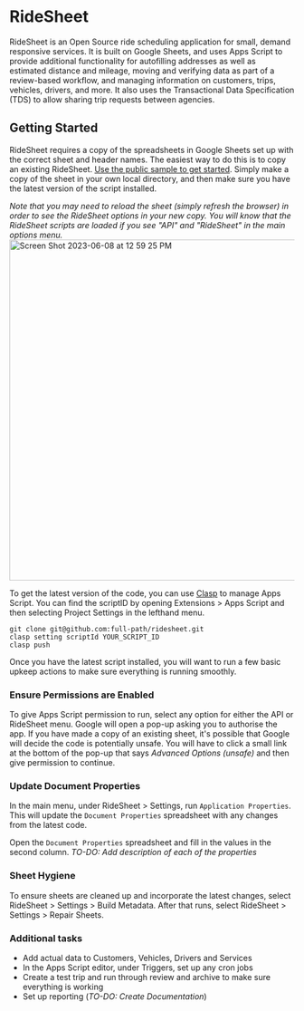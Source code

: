 # RideSheet

RideSheet is an Open Source ride scheduling application for small, demand responsive services. It is built on Google Sheets, and uses Apps Script to provide additional functionality for autofilling addresses as well as estimated distance and mileage, moving and verifying data as part of a review-based workflow, and managing information on customers, trips, vehicles, drivers, and more. It also uses the Transactional Data Specification (TDS) to allow sharing trip requests between agencies.

## Getting Started

RideSheet requires a copy of the spreadsheets in Google Sheets set up with the correct sheet and header names. The easiest way to do this is to copy an existing RideSheet. [Use the public sample to get started](https://docs.google.com/spreadsheets/d/1U_rmR08qW63hEK_5IWblzVXK4ZqQElaD1ymAQNGpNiU/edit#gid=1387872535). Simply make a copy of the sheet in your own local directory, and then make sure you have the latest version of the script installed.

*Note that you may need to reload the sheet (simply refresh the browser) in order to see the RideSheet options in your new copy. You will know that the RideSheet scripts are loaded if you see "API" and "RideSheet" in the main options menu.* 
<img width="602" alt="Screen Shot 2023-06-08 at 12 59 25 PM" src="https://github.com/full-path/ridesheet/assets/9342771/8fd65c9f-fd71-4794-a50d-c05ecb8bbb48">

To get the latest version of the code, you can use [Clasp](https://developers.google.com/apps-script/guides/clasp) to manage Apps Script. You can find the scriptID by opening Extensions > Apps Script and then selecting Project Settings in the lefthand menu.

```
git clone git@github.com:full-path/ridesheet.git
clasp setting scriptId YOUR_SCRIPT_ID
clasp push
```

Once you have the latest script installed, you will want to run a few basic upkeep actions to make sure everything is running smoothly.

### Ensure Permissions are Enabled

To give Apps Script permission to run, select any option for either the API or RideSheet menu. Google will open a pop-up asking you to authorise the app. If you have made a copy of an existing sheet, it's possible that Google will decide the code is potentially unsafe. You will have to click a small link at the bottom of the pop-up that says *Advanced Options (unsafe)* and then give permission to continue.

### Update Document Properties

In the main menu, under RideSheet > Settings, run `Application Properties`. This will update the `Document Properties` spreadsheet with any changes from the latest code.

Open the `Document Properties` spreadsheet and fill in the values in the second column. *TO-DO: Add description of each of the properties*

### Sheet Hygiene

To ensure sheets are cleaned up and incorporate the latest changes, select RideSheet > Settings > Build Metadata. After that runs, select RideSheet > Settings > Repair Sheets.

### Additional tasks

- Add actual data to Customers, Vehicles, Drivers and Services
- In the Apps Script editor, under Triggers, set up any cron jobs
- Create a test trip and run through review and archive to make sure everything is working
- Set up reporting (*TO-DO: Create Documentation*)

